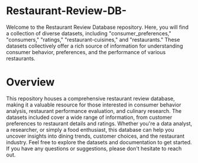 # Restaurant-Review-DB-
Welcome to the Restaurant Review Database repository. Here, you will find a collection of diverse datasets, including "consumer_preferences," "consumers," "ratings," "restaurant-cuisines," and "restaurants." These datasets collectively offer a rich source of information for understanding consumer behavior, preferences, and the performance of various restaurants.
# Overview
This repository houses a comprehensive restaurant review database, making it a valuable resource for those interested in consumer behavior analysis, restaurant performance evaluation, and culinary research. The datasets included cover a wide range of information, from customer preferences to restaurant details and ratings. Whether you're a data analyst, a researcher, or simply a food enthusiast, this database can help you uncover insights into dining trends, customer choices, and the restaurant industry. Feel free to explore the datasets and documentation to get started. If you have any questions or suggestions, please don't hesitate to reach out.
